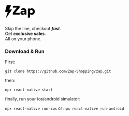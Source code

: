 <img src="/app/assets/icons/logo-black.png" alt="drawing" width="100"/>

Skip the line, checkout ***fast***.  
Get **exclusive sales**.  
All on your phone.

### Download & Run
First:

    git clone https://github.com/Zap-Shopping/zap.git

then:

    npx react-native start

finally, run your ios/android simulator:

   `npx react-native run-ios` or `npx react-native run-android`
